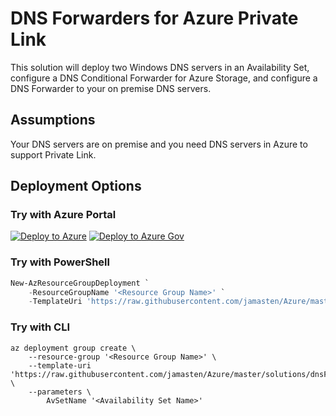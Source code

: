 # DNS Forwarders for Azure Private Link

This solution will deploy two Windows DNS servers in an Availability Set, configure a DNS Conditional Forwarder for Azure Storage, and configure a DNS Forwarder to your on premise DNS servers.

## Assumptions

Your DNS servers are on premise and you need DNS servers in Azure to support Private Link.

## Deployment Options

### Try with Azure Portal

[![Deploy to Azure](https://aka.ms/deploytoazurebutton)](https://portal.azure.com/#create/Microsoft.Template/uri/https%3A%2F%2Fraw.githubusercontent.com%2Fjamasten%2FAzure%2Fmaster%2Fsolutions%2FdnsForwarders%2Ftemplate.json)
[![Deploy to Azure Gov](https://aka.ms/deploytoazuregovbutton)](https%3A%2F%2Fraw.githubusercontent.com%2Fjamasten%2FAzure%2Fmaster%2Fsolutions%2FdnsForwarders%2Ftemplate.json)

### Try with PowerShell

````powershell
New-AzResourceGroupDeployment `
    -ResourceGroupName '<Resource Group Name>' `
    -TemplateUri 'https://raw.githubusercontent.com/jamasten/Azure/master/solutions/dnsForwarders/template.json'
````

### Try with CLI

````cli
az deployment group create \
    --resource-group '<Resource Group Name>' \
    --template-uri 'https://raw.githubusercontent.com/jamasten/Azure/master/solutions/dnsForwarders/template.json' \
    --parameters \
        AvSetName '<Availability Set Name>'
````
